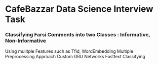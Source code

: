 # CafeBazzar Data Science Interview Task

### Classifying Farsi Comments into two Classes : Informative, Non-Informative

Using mulitple Features such as Tfid, WordEmbedding
Multiple Preprocessing Approach
Custom GRU Networks
Fasttext Classifying 

